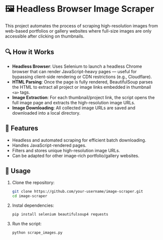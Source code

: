 # 🖼️ Headless Browser Image Scraper

This project automates the process of scraping high-resolution images from web-based portfolios or gallery websites where full-size images are only accessible after clicking on thumbnails.

## 🔍 How it Works

- **Headless Browser**: Uses Selenium to launch a headless Chrome browser that can render JavaScript-heavy pages — useful for bypassing client-side rendering or CDN restrictions (e.g., Cloudflare).
- **HTML Parsing**: Once the page is fully rendered, BeautifulSoup parses the HTML to extract all project or image links embedded in thumbnail `<a>` tags.
- **Image Extraction**: For each thumbnail/project link, the script opens the full image page and extracts the high-resolution image URLs.
- **Image Downloading**: All collected image URLs are saved and downloaded into a local directory.

## 📁 Features

- Headless and automated scraping for efficient batch downloading.
- Handles JavaScript-rendered pages.
- Filters and stores unique high-resolution image URLs.
- Can be adapted for other image-rich portfolio/gallery websites.

## 🚀 Usage

1. Clone the repository:
   ```bash
   git clone https://github.com/your-username/image-scraper.git
   cd image-scraper

2. Instal dependencies:
    ```bash
    pip install selenium beautifulsoup4 requests

3. Run the script:
    ```bash
    python scrape_images.py
